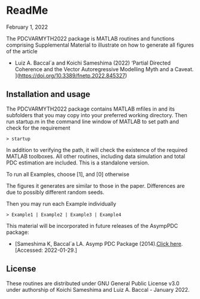 # ReadMe

February 1, 2022

The PDCVARMYTH2022 package is MATLAB routines and functions comprising Supplemental Material to illustrate on how to generate all figures of the article

* Luiz A. Baccal´a and Koichi Sameshima (2022) ‘Partial Directed Coherence and the Vector Autoregressive Modelling Myth and
  a Caveat. ](https://doi.org/10.3389/fnetp.2022.845327) 

## Installation and usage

The PDCVARMYTH2022 package contains MATLAB mfiles in and its subfolders that you may copy into your preferred working directory. Then run
startup.m in the command line window of MATLAB to set path and check for the requirement

`> startup`

In addition to verifying the path, it will check the existence of the required MATLAB toolboxes. All other routines, including data simulation and total PDC estimation are included. This is a standalone version.



To run all Examples, choose [1], and [0] otherwise



The figures it generates are similar to those in the paper. Differences are due to possibly different random seeds.



Then you may run each Example individually

`> Example1 | Example2 | Example3 | Example4`



This material will be incorporated in future releases of the AsympPDC package:

* [Sameshima K, Baccal´a LA. Asymp PDC Package (2014).[Click here](https://www.lcs.poli.usp.br/~baccala/pdc/CRCBrainConnectivity/AsympPDC/index.html). [Accessed: 2022-01-29.]

## License

These routines are distributed under GNU General Public License v3.0 under
authorship of Koichi Sameshima and Luiz A. Baccal - January 2022.


